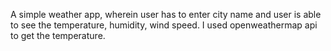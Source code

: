A simple weather app, wherein user has to enter city name and user is able to see the temperature, humidity, wind speed. I used openweathermap api to get the temperature.
